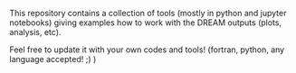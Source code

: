 This repository contains  a collection of tools (mostly in python and jupyter notebooks) giving examples how to work with the DREAM outputs (plots, analysis, etc).

Feel free to update it with  your own codes and tools! (fortran, python, any language accepted! ;) )


